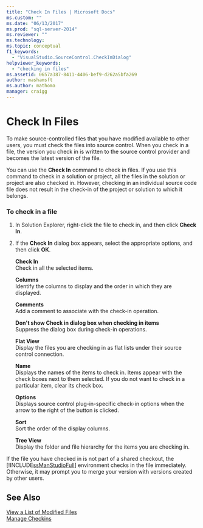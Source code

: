 ```yaml
---
title: "Check In Files | Microsoft Docs"
ms.custom: ""
ms.date: "06/13/2017"
ms.prod: "sql-server-2014"
ms.reviewer: ""
ms.technology:
ms.topic: conceptual
f1_keywords: 
  - "VisualStudio.SourceControl.CheckInDialog"
helpviewer_keywords: 
  - "checking in files"
ms.assetid: 0657a387-8411-4406-bef9-d262a5bfa269
author: mashamsft
ms.author: mathoma
manager: craigg
---
```

# Check In Files
  To make source-controlled files that you have modified available to other users, you must check the files into source control. When you check in a file, the version you check in is written to the source control provider and becomes the latest version of the file.  
  
 You can use the **Check In** command to check in files. If you use this command to check in a solution or project, all the files in the solution or project are also checked in. However, checking in an individual source code file does not result in the check-in of the project or solution to which it belongs.  
  
### To check in a file  
  
1.  In Solution Explorer, right-click the file to check in, and then click **Check In**.  
  
2.  If the **Check In** dialog box appears, select the appropriate options, and then click **OK**.  
  
     **Check In**  
     Check in all the selected items.  
  
     **Columns**  
     Identify the columns to display and the order in which they are displayed.  
  
     **Comments**  
     Add a comment to associate with the check-in operation.  
  
     **Don't show Check in dialog box when checking in items**  
     Suppress the dialog box during check-in operations.  
  
     **Flat View**  
     Display the files you are checking in as flat lists under their source control connection.  
  
     **Name**  
     Displays the names of the items to check in. Items appear with the check boxes next to them selected. If you do not want to check in a particular item, clear its check box.  
  
     **Options**  
     Displays source control plug-in-specific check-in options when the arrow to the right of the button is clicked.  
  
     **Sort**  
     Sort the order of the display columns.  
  
     **Tree View**  
     Display the folder and file hierarchy for the items you are checking in.  
  
 If the file you have checked in is not part of a shared checkout, the [!INCLUDE[ssManStudioFull](../includes/ssmanstudiofull-md.md)] environment checks in the file immediately. Otherwise, it may prompt you to merge your version with versions created by other users.  
  
## See Also  
 [View a List of Modified Files](../../2014/database-engine/view-a-list-of-modified-files.md)   
 [Manage Checkins](../../2014/database-engine/manage-checkins.md)  
  
  
